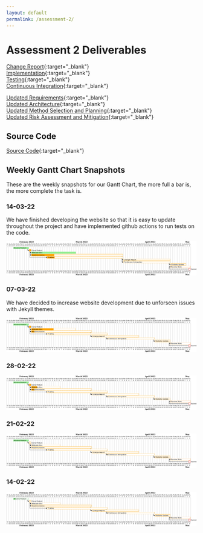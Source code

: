 ```yaml
---
layout: default
permalink: /assessment-2/
---
```


# Assessment 2 Deliverables

[Change Report](https://docs.google.com/document/d/1PAc10rQJX57gxoCuD0eZ9RFhamEbcAVvF12uyv0lOdI/edit?usp=sharing){:target="_blank"} <br />
[Implementation](https://docs.google.com/document/d/1l7HVIsho-L-jycXZzjZTyJEEJZphWaAleBIuMTKyy-c/edit?usp=sharing){:target="_blank"} <br />
[Testing](https://docs.google.com/document/d/14p1r_HZkSboNIkHY6SrWJnr87kKzKhqXc0rLkRQXc-c/edit?usp=sharing){:target="_blank"} <br />
[Continuous Integration](https://docs.google.com/document/d/1URBOpzM-_sJvHf0VjJiVFmzWCubWWfXAmavQols3ZT0/edit?usp=sharing){:target="_blank"}

[Updated Requirements](https://docs.google.com/document/d/1reFE4AyFq2MmoC6-BC4cxDrsp30229z8x1OinBAUK4g/edit?usp=sharing){:target="_blank"} <br />
[Updated Architecture](https://docs.google.com/document/d/17Iw9TVWA2Zbt7RSxYuHKW_WeUvk7BZW_dXOHOOvAEIs/edit?usp=sharing){:target="_blank"} <br />
[Updated Method Selection and Planning](https://docs.google.com/document/d/1FhnTvtkPFI7qnTZMOmHF039lDpX0cqr8xuI-_lTJ54o/edit?usp=sharing){:target="_blank"} <br />
[Updated Risk Assessment and Mitigation](https://docs.google.com/document/d/1lW_p9v4pXOmkDZ1XTupeFcbQuhjPCJ4jCDCN_vLW3Fw/edit?usp=sharing){:target="_blank"}

## Source Code

[Source Code](https://github.com/ENG1-Team-29/Assessment-2){:target="_blank"}

## Weekly Gantt Chart Snapshots

These are the weekly snapshots for our Gantt Chart, the more full a bar is, the more complete the task is.

### 14-03-22

We have finished developing the website so that it is easy to update throughout the project and have implemented github actions to run tests on the code.

![gantt chart for 14-03-22](/img/snapshots/14-03-22.png)

### 07-03-22

We have decided to increase website development due to unforseen issues with Jekyll themes.

![gantt chart for 07-03-22](/img/snapshots/07-03-22.png)

### 28-02-22

![gantt chart for 28-02-22](/img/snapshots/28-02-22.png)

### 21-02-22

![gantt chart for 21-02-22](/img/snapshots/21-02-22.png)

### 14-02-22

![gantt chart for 14-02-22](/img/snapshots/14-02-22.png)